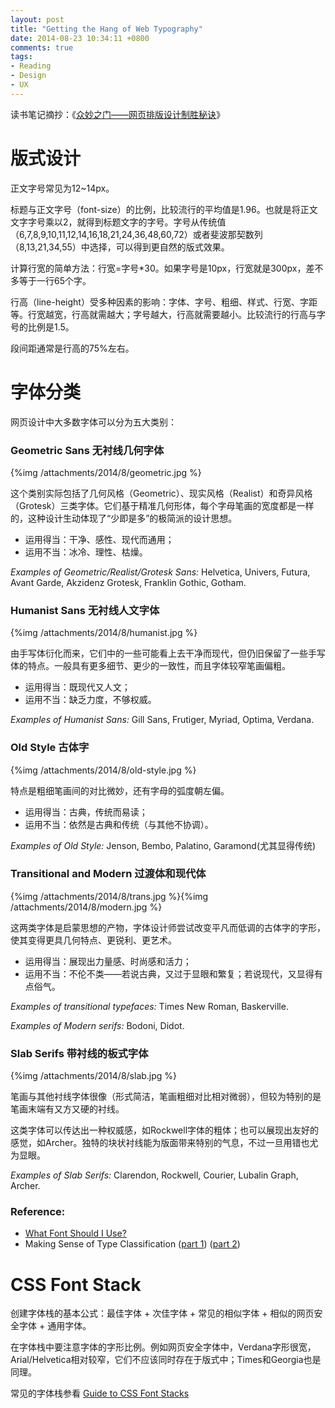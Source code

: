 ```yaml
---
layout: post
title: "Getting the Hang of Web Typography"
date: 2014-08-23 10:34:11 +0800
comments: true
tags:
- Reading
- Design
- UX 
---
```


读书笔记摘抄：《[众妙之门——网页排版设计制胜秘诀](http://book.douban.com/subject/25741532/)》

# 版式设计

正文字号常见为12~14px。

标题与正文字号（font-size）的比例，比较流行的平均值是1.96。也就是将正文文字字号乘以2，就得到标题文字的字号。字号从传统值（6,7,8,9,10,11,12,14,16,18,21,24,36,48,60,72）或者斐波那契数列（8,13,21,34,55）中选择，可以得到更自然的版式效果。

计算行宽的简单方法：行宽=字号*30。如果字号是10px，行宽就是300px，差不多等于一行65个字。

行高（line-height）受多种因素的影响：字体、字号、粗细、样式、行宽、字距等。行宽越宽，行高就需越大；字号越大，行高就需要越小。比较流行的行高与字号的比例是1.5。

段间距通常是行高的75%左右。

# 字体分类

网页设计中大多数字体可以分为五大类别：

### Geometric Sans 无衬线几何字体 

{%img /attachments/2014/8/geometric.jpg %}

这个类别实际包括了几何风格（Geometric）、现实风格（Realist）和奇异风格（Grotesk）三类字体。它们基于精准几何形体，每个字母笔画的宽度都是一样的，这种设计生动体现了“少即是多”的极简派的设计思想。

- 运用得当：干净、感性、现代而通用；
- 运用不当：冰冷、理性、枯燥。

_Examples of Geometric/Realist/Grotesk Sans:_ Helvetica, Univers, Futura, Avant Garde, Akzidenz Grotesk, Franklin Gothic, Gotham.

### Humanist Sans 无衬线人文字体

{%img /attachments/2014/8/humanist.jpg %}

由手写体衍化而来，它们中的一些可能看上去干净而现代，但仍旧保留了一些手写体的特点。一般具有更多细节、更少的一致性，而且字体较窄笔画偏粗。

- 运用得当：既现代又人文；
- 运用不当：缺乏力度，不够权威。

_Examples of Humanist Sans:_ Gill Sans, Frutiger, Myriad, Optima, Verdana.

### Old Style 古体字

{%img /attachments/2014/8/old-style.jpg %}

特点是粗细笔画间的对比微妙，还有字母的弧度朝左偏。

- 运用得当：古典，传统而易读；
- 运用不当：依然是古典和传统（与其他不协调）。

_Examples of Old Style:_ Jenson, Bembo, Palatino, Garamond(尤其显得传统)

### Transitional and Modern 过渡体和现代体

{%img /attachments/2014/8/trans.jpg %}{%img /attachments/2014/8/modern.jpg %}

这两类字体是启蒙思想的产物，字体设计师尝试改变平凡而低调的古体字的字形，使其变得更具几何特点、更锐利、更艺术。

- 运用得当：展现出力量感、时尚感和活力；
- 运用不当：不伦不类——若说古典，又过于显眼和繁复；若说现代，又显得有点俗气。

_Examples of transitional typefaces:_ Times New Roman, Baskerville.

_Examples of Modern serifs:_ Bodoni, Didot.

### Slab Serifs 带衬线的板式字体

{%img /attachments/2014/8/slab.jpg %}

笔画与其他衬线字体很像（形式简洁，笔画粗细对比相对微弱），但较为特别的是笔画末端有又方又硬的衬线。

这类字体可以传达出一种权威感，如Rockwell字体的粗体；也可以展现出友好的感觉，如Archer。独特的块状衬线能为版面带来特别的气息，不过一旦用错也尤为显眼。

_Examples of Slab Serifs:_ Clarendon, Rockwell, Courier, Lubalin Graph, Archer.

### Reference:

- [What Font Should I Use?](http://www.smashingmagazine.com/2010/12/14/what-font-should-i-use-five-principles-for-choosing-and-using-typefaces/)
- Making Sense of Type Classification ([part 1](http://www.smashingmagazine.com/2013/04/17/making-sense-type-classification-part-1/)) ([part 2](http://www.smashingmagazine.com/2013/06/19/making-sense-of-type-classification-part-2/))

# CSS Font Stack

创建字体栈的基本公式：最佳字体 + 次佳字体 + 常见的相似字体 + 相似的网页安全字体 + 通用字体。

在字体栈中要注意字体的字形比例。例如网页安全字体中，Verdana字形很宽，Arial/Helvetica相对较窄，它们不应该同时存在于版式中；Times和Georgia也是同理。

常见的字体栈参看 [Guide to CSS Font Stacks](http://www.smashingmagazine.com/2009/09/22/complete-guide-to-css-font-stacks/)
